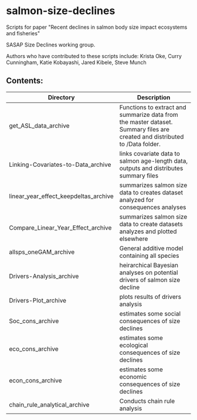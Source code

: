 # salmon-size-declines
Scripts for paper "Recent declines in salmon body size impact ecosystems and fisheries"

SASAP Size Declines working group.

Authors who have contributed to these scripts include: 
Krista Oke, Curry Cunningham, Katie Kobayashi, Jared Kibele, Steve Munch

## Contents:

Directory                     | Description
------------------------------|---------------------------------------------------------------------
get_ASL_data_archive          | Functions to extract and summarize data from the master dataset. Summary files are created and distributed to /Data folder.
Linking-Covariates-to-Data_archive |  links covariate data to salmon age-length data, outputs and distributes summary files 
linear_year_effect_keepdeltas_archive | summarizes salmon size data to creates dataset analyzed for consequences analyses
Compare_Linear_Year_Effect_archive | summarizes salmon size data to create datasets analyzes and plotted elsewhere
allsps_oneGAM_archive         | General additive model containing all species
Drivers-Analysis_archive      | heirarchical Bayesian analyses on potential drivers of salmon size decline
Drivers-Plot_archive          | plots results of drivers analysis
Soc_cons_archive              | estimates some social consequences of size declines
eco_cons_archive              | estimates some ecological consequences of size declines
econ_cons_archive              | estimates some economic consequences of size declines
chain_rule_analytical_archive | Conducts chain rule analysis


                        


